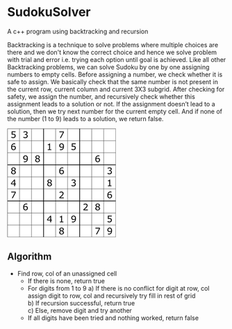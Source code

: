 # SudokuSolver
A c++  program using backtracking and recursion

Backtracking is a technique to solve problems where multiple choices are there and we don't know the correct choice and hence we solve problem with trial and error i.e. trying each option until goal is achieved.
Like all other Backtracking problems, we can solve Sudoku by one by one assigning numbers to empty cells. Before assigning a number, we check whether it is safe to assign. We basically check that the same number is not present in the current row, current column and current 3X3 subgrid. After checking for safety, we assign the number, and recursively check whether this assignment leads to a solution or not. If the assignment doesn’t lead to a solution, then we try next number for the current empty cell. And if none of the number (1 to 9) leads to a solution, we return false.

![](https://github.com/ASTHA193/SudokuSolver/blob/master/s.png)

## Algorithm
* Find row, col of an unassigned cell
  * If there is none, return true
  * For digits from 1 to 9
    a) If there is no conflict for digit at row, col
        assign digit to row, col and recursively try fill in rest of grid <br />
    b) If recursion successful, return true <br />
    c) Else, remove digit and try another <br />
  * If all digits have been tried and nothing worked, return false
